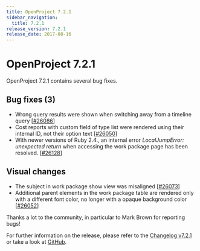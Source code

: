 ```yaml
---
title: OpenProject 7.2.1
sidebar_navigation:
  title: 7.2.1
release_version: 7.2.1
release_date: 2017-08-16
---
```


# OpenProject 7.2.1

OpenProject 7.2.1 contains several bug fixes.

## Bug fixes (3)

  - Wrong query results were shown when switching away from a timeline
    query
    \[[#26086](https://community.openproject.org/wp/26086)\]
  - Cost reports with custom field of type list were rendered using
    their internal ID, not their option text
    \[[#26050](https://community.openproject.org/wp/26050)\]
  - With newer versions of Ruby 2.4., an internal error *LocalJumpError:
    unexpected return* when accessing the work package page has been
    resolved. \[[#26128](https://community.openproject.org/wp/26128)\]

## Visual changes

  - The subject in work package show view was misaligned
    \[[#26073](https://community.openproject.org/wp/26073)\]
  - Additional parent elements in the work package table are rendered
    only with a different font color, no longer with a opaque background
    color
    \[[#26052](https://community.openproject.org/wp/26052)\]

Thanks a lot to the community, in particular to Mark Brown for reporting
bugs!

For further information on the release, please refer to the [Changelog
v7.2.1](https://community.openproject.org/versions/843)
or take a look at
[GitHub](https://github.com/opf/openproject/tree/v7.2.1).


